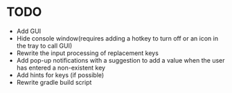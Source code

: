 # TODO
* Add GUI
* Hide console window(requires adding a hotkey to turn off or an icon in the tray to call GUI)
* Rewrite the input processing of replacement keys
* Add pop-up notifications with a suggestion to add a value when the user has entered a non-existent key
* Add hints for keys (if possible)
* Rewrite gradle build script
